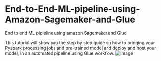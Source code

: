# End-to-End-ML-pipeline-using-Amazon-Sagemaker-and-Glue
End to end ML pipleline using amazon Sagemaker and Glue

This tutorial will show you the step by step guide on how to bringing your Pyspark processing jobs and pre-trained model and deploy and host your model, in an automated pipeline using Glue workflow.
![image](https://user-images.githubusercontent.com/9032900/109739694-1bab3400-7c1e-11eb-96bf-160228bf505f.png)


